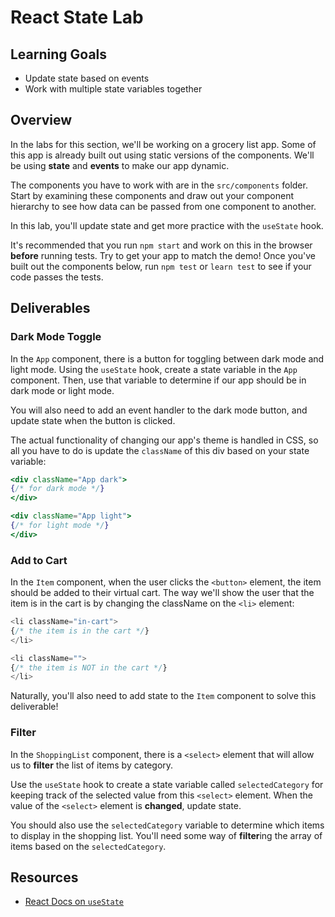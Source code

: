 # React State Lab

## Learning Goals

- Update state based on events
- Work with multiple state variables together

## Overview

In the labs for this section, we'll be working on a grocery list app. Some of
this app is already built out using static versions of the components. We'll be
using **state** and **events** to make our app dynamic.

The components you have to work with are in the `src/components` folder. Start
by examining these components and draw out your component hierarchy to see how
data can be passed from one component to another.

In this lab, you'll update state and get more practice with the `useState` hook.

It's recommended that you run `npm start` and work on this in the browser
**before** running tests. Try to get your app to match the demo! Once you've
built out the components below, run `npm test` or `learn test` to see if your
code passes the tests.

## Deliverables

### Dark Mode Toggle

In the `App` component, there is a button for toggling between dark mode and
light mode. Using the `useState` hook, create a state variable in the `App`
component. Then, use that variable to determine if our app should be in dark
mode or light mode.


You will also need to add an event handler to the dark mode button, and update
state when the button is clicked.

The actual functionality of changing our app's theme is handled in CSS, so all
you have to do is update the `className` of this div based on your state
variable:

```jsx
<div className="App dark">
{/* for dark mode */}
</div>

<div className="App light">
{/* for light mode */}
</div>
```

### Add to Cart

In the `Item` component, when the user clicks the `<button>` element, the item
should be added to their virtual cart. The way we'll show the user that the item
is in the cart is by changing the className on the `<li>` element:
  
```js
<li className="in-cart">
{/* the item is in the cart */}
</li>

<li className="">
{/* the item is NOT in the cart */}
</li>
```

Naturally, you'll also need to add state to the `Item` component to solve this
deliverable!

### Filter

In the `ShoppingList` component, there is a `<select>` element that will allow
us to **filter** the list of items by category.

Use the `useState` hook to create a state variable called `selectedCategory` for
keeping track of the selected value from this `<select>` element. When the value
of the `<select>` element is **changed**, update state.

You should also use the `selectedCategory` variable to determine which items to
display in the shopping list. You'll need some way of **filter**ing the array of
items based on the `selectedCategory`.

## Resources

- [React Docs on `useState`](https://reactjs.org/docs/hooks-state.html)
 